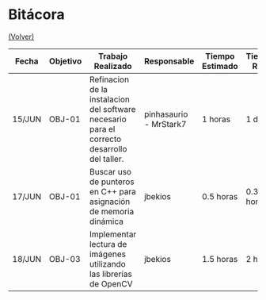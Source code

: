 # Bitácora

[(Volver)](../README.md)

| Fecha  | Objetivo  | Trabajo Realizado | Responsable | Tiempo Estimado | Tiempo Real |
|--------|-----------|-------------------|-------------|-----------------|-------------|
| 15/JUN | OBJ-01    | Refinacion de la instalacion del software necesario para el correcto desarrollo del taller. | pinhasaurio - MrStark7 | 1 horas    | 1 dia |
| 17/JUN | OBJ-01    | Buscar uso de punteros en C++ para asignación de memoria dinámica | jbekios |  0.5 horas | 0.3 horas |
| 18/JUN | OBJ-03    | Implementar lectura de imágenes utilizando las librerías de OpenCV | jbekios | 1.5 horas | 2 horas |
